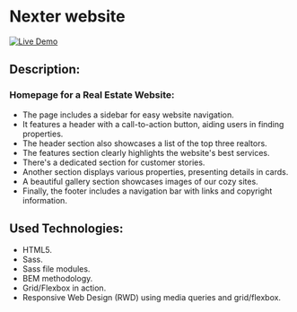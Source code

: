 # Nexter website

[![Live Demo](https://img.shields.io/badge/Live%20Demo-Click%20Here-brightgreen)](https://youssef-abutaleb.github.io/Nexter/)

## Description:

### Homepage for a Real Estate Website:

- The page includes a sidebar for easy website navigation.
- It features a header with a call-to-action button, aiding users in finding properties.
- The header section also showcases a list of the top three realtors.
- The features section clearly highlights the website's best services.
- There's a dedicated section for customer stories.
- Another section displays various properties, presenting details in cards.
- A beautiful gallery section showcases images of our cozy sites.
- Finally, the footer includes a navigation bar with links and copyright information.

## Used Technologies:

- HTML5.
- Sass.
- Sass file modules.
- BEM methodology.
- Grid/Flexbox in action.
- Responsive Web Design (RWD) using media queries and grid/flexbox.
